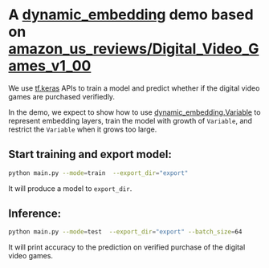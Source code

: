 # A [dynamic_embedding](https://github.com/tensorflow/recommenders-addons/blob/master/docs/api_docs/tfra/dynamic_embedding.md) demo based on [amazon_us_reviews/Digital_Video_Games_v1_00](https://www.tensorflow.org/datasets/catalog/amazon_us_reviews)

We use [tf.keras](https://www.tensorflow.org/api_docs/python/tf/keras) APIs to train a model and predict whether if the digital video games are purchased verifiedly.

In the demo, we expect to show how to use [dynamic_embedding.Variable](https://github.com/tensorflow/recommenders-addons/blob/master/docs/api_docs/tfra/dynamic_embedding/Variable.md) to represent embedding layers, train the model with growth of `Variable`, and restrict the `Variable` when it grows too large.


## Start training and export model:
```bash
python main.py --mode=train  --export_dir="export"
```
It will produce a model to `export_dir`.

## Inference:
```bash
python main.py --mode=test  --export_dir="export" --batch_size=64
```
It will print accuracy to the prediction on verified purchase of the digital video games.
